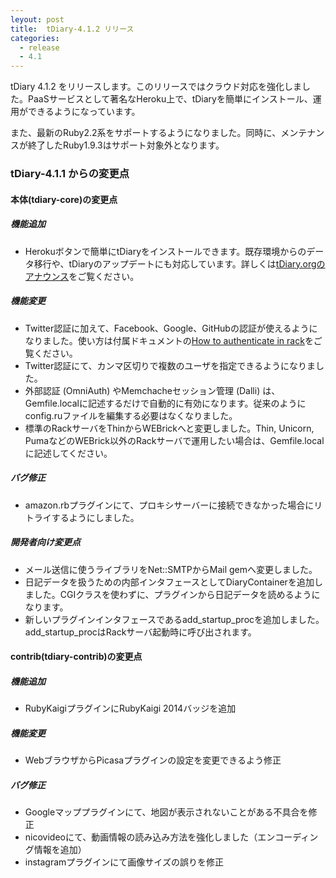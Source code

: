 ```yaml
---
leyout: post
title:  tDiary-4.1.2 リリース
categories:
  - release
  - 4.1
---
```

tDiary 4.1.2 をリリースします。このリリースではクラウド対応を強化しました。PaaSサービスとして著名なHeroku上で、tDiaryを簡単にインストール、運用ができるようになっています。

また、最新のRuby2.2系をサポートするようになりました。同時に、メンテナンスが終了したRuby1.9.3はサポート対象外となります。

### tDiary-4.1.1 からの変更点

#### 本体(tdiary-core)の変更点

##### 機能追加
* Herokuボタンで簡単にtDiaryをインストールできます。既存環境からのデータ移行や、tDiaryのアップデートにも対応しています。詳しくは[tDiary.orgのアナウンス](http://www.tdiary.org/20150208.html)をご覧ください。

##### 機能変更
* Twitter認証に加えて、Facebook、Google、GitHubの認証が使えるようになりました。使い方は付属ドキュメントの[How to authenticate in rack](https://github.com/tdiary/tdiary-core/blob/master/doc/HOWTO-authenticate-in-rack.md)をご覧ください。
* Twitter認証にて、カンマ区切りで複数のユーザを指定できるようになりました。
* 外部認証 (OmniAuth) やMemchacheセッション管理 (Dalli) は、Gemfile.localに記述するだけで自動的に有効になります。従来のようにconfig.ruファイルを編集する必要はなくなりました。
* 標準のRackサーバをThinからWEBrickへと変更しました。Thin, Unicorn, PumaなどのWEBrick以外のRackサーバで運用したい場合は、Gemfile.localに記述してください。

##### バグ修正
* amazon.rbプラグインにて、プロキシサーバーに接続できなかった場合にリトライするようにしました。

##### 開発者向け変更点
* メール送信に使うライブラリをNet::SMTPからMail gemへ変更しました。
* 日記データを扱うための内部インタフェースとしてDiaryContainerを追加しました。CGIクラスを使わずに、プラグインから日記データを読めるようになります。
* 新しいプラグインインタフェースであるadd_startup_procを追加しました。add_startup_procはRackサーバ起動時に呼び出されます。

#### contrib(tdiary-contrib)の変更点

##### 機能追加
* RubyKaigiプラグインにRubyKaigi 2014バッジを追加

##### 機能変更
* WebブラウザからPicasaプラグインの設定を変更できるよう修正

##### バグ修正
* Googleマッププラグインにて、地図が表示されないことがある不具合を修正
* nicovideoにて、動画情報の読み込み方法を強化しました（エンコーディング情報を追加）
* instagramプラグインにて画像サイズの誤りを修正

